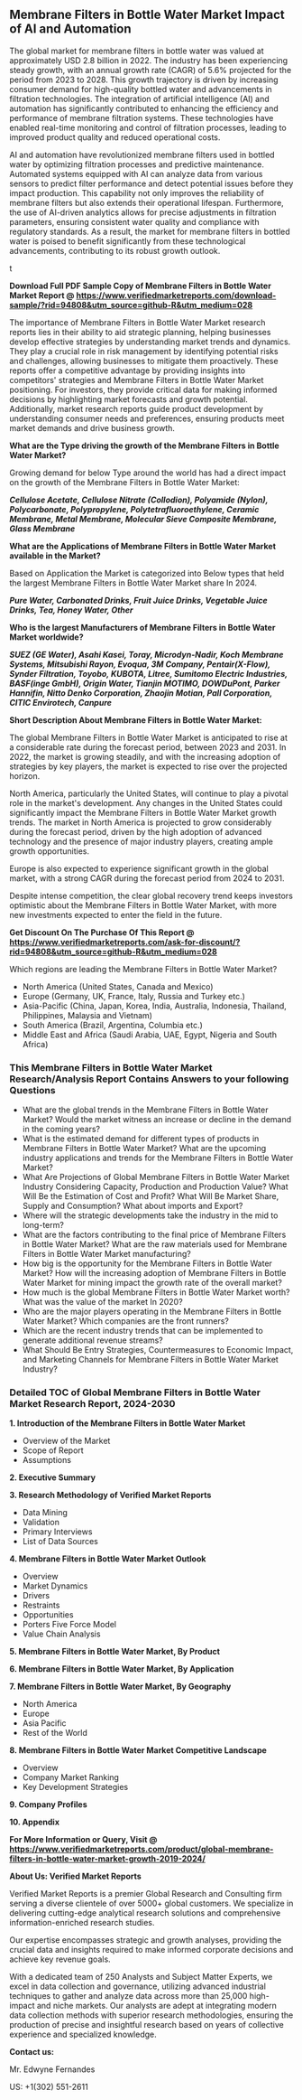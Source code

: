 <h2>Membrane Filters in Bottle Water Market Impact of AI and Automation</h2><p>The global market for membrane filters in bottle water was valued at approximately USD 2.8 billion in 2022. The industry has been experiencing steady growth, with an annual growth rate (CAGR) of 5.6% projected for the period from 2023 to 2028. This growth trajectory is driven by increasing consumer demand for high-quality bottled water and advancements in filtration technologies. The integration of artificial intelligence (AI) and automation has significantly contributed to enhancing the efficiency and performance of membrane filtration systems. These technologies have enabled real-time monitoring and control of filtration processes, leading to improved product quality and reduced operational costs.</p><p>AI and automation have revolutionized membrane filters used in bottled water by optimizing filtration processes and predictive maintenance. Automated systems equipped with AI can analyze data from various sensors to predict filter performance and detect potential issues before they impact production. This capability not only improves the reliability of membrane filters but also extends their operational lifespan. Furthermore, the use of AI-driven analytics allows for precise adjustments in filtration parameters, ensuring consistent water quality and compliance with regulatory standards. As a result, the market for membrane filters in bottled water is poised to benefit significantly from these technological advancements, contributing to its robust growth outlook.</p>t</p><p id="" class=""><strong>Download Full PDF Sample Copy of Membrane Filters in Bottle Water Market Report @ <a href="https://www.verifiedmarketreports.com/download-sample/?rid=94808&utm_source=github-R&utm_medium=028" target="_blank">https://www.verifiedmarketreports.com/download-sample/?rid=94808&utm_source=github-R&utm_medium=028</a></strong></p><p>The importance of&nbsp;Membrane Filters in Bottle Water Market research reports lies in their ability to aid strategic planning, helping businesses develop effective strategies by understanding market trends and dynamics. They play a crucial role in risk management by identifying potential risks and challenges, allowing businesses to mitigate them proactively. These reports offer a competitive advantage by providing insights into competitors' strategies and Membrane Filters in Bottle Water Market positioning. For investors, they provide critical data for making informed decisions by highlighting market forecasts and growth potential. Additionally, market research reports guide product development by understanding consumer needs and preferences, ensuring products meet market demands and drive business growth.</p><p><strong>What are the&nbsp;Type driving the growth of the Membrane Filters in Bottle Water Market?</strong></p><p id="" class="">Growing demand for below Type around the world has had a direct impact on the growth of the Membrane Filters in Bottle Water Market:</p><em><strong>Cellulose Acetate, Cellulose Nitrate (Collodion), Polyamide (Nylon), Polycarbonate, Polypropylene, Polytetrafluoroethylene, Ceramic Membrane, Metal Membrane, Molecular Sieve Composite Membrane, Glass Membrane</strong></em></p><strong>What are the&nbsp;Applications&nbsp;of Membrane Filters in Bottle Water Market available in the Market?</strong></p><p id="" class="">Based on Application the Market is categorized into Below types that held the largest Membrane Filters in Bottle Water Market share In 2024.</p><em><strong>Pure Water, Carbonated Drinks, Fruit Juice Drinks, Vegetable Juice Drinks, Tea, Honey Water, Other</strong></em></p><strong>Who is the largest Manufacturers of Membrane Filters in Bottle Water Market worldwide?</strong></p><p><em><strong>SUEZ (GE Water), Asahi Kasei, Toray, Microdyn-Nadir, Koch Membrane Systems, Mitsubishi Rayon, Evoqua, 3M Company, Pentair(X-Flow), Synder Filtration, Toyobo, KUBOTA, Litree, Sumitomo Electric Industries, BASF(inge GmbH), Origin Water, Tianjin MOTIMO, DOWDuPont, Parker Hannifin, Nitto Denko Corporation, Zhaojin Motian, Pall Corporation, CITIC Envirotech, Canpure</strong></em></p><p id="" class=""><strong>Short Description About Membrane Filters in Bottle Water Market:</strong></p><p>The global Membrane Filters in Bottle Water Market is anticipated to rise at a considerable rate during the forecast period, between 2023 and 2031. In 2022, the market is growing steadily, and with the increasing adoption of strategies by key players, the market is expected to rise over the projected horizon.</p><p>North America, particularly the United States, will continue to play a pivotal role in the market's development. Any changes in the United States could significantly impact the Membrane Filters in Bottle Water Market growth trends. The market in North America is projected to grow considerably during the forecast period, driven by the high adoption of advanced technology and the presence of major industry players, creating ample growth opportunities.</p><p>Europe is also expected to experience significant growth in the global market, with a strong CAGR during the forecast period from 2024 to 2031.</p><p>Despite intense competition, the clear global recovery trend keeps investors optimistic about the Membrane Filters in Bottle Water Market, with more new investments expected to enter the field in the future.</p><p id="" class=""><strong>Get Discount On The Purchase Of This Report @ <a href="https://www.verifiedmarketreports.com/ask-for-discount/?rid=94808&utm_source=github-R&utm_medium=028" target="_blank">https://www.verifiedmarketreports.com/ask-for-discount/?rid=94808&utm_source=github-R&utm_medium=028</a></strong></p>Which regions are leading the Membrane Filters in Bottle Water Market?</p><ul><li>North America (United States, Canada and Mexico)</li><li>Europe (Germany, UK, France, Italy, Russia and Turkey etc.)</li><li>Asia-Pacific (China, Japan, Korea, India, Australia, Indonesia, Thailand, Philippines, Malaysia and Vietnam)</li><li>South America (Brazil, Argentina, Columbia etc.)</li><li>Middle East and Africa (Saudi Arabia, UAE, Egypt, Nigeria and South Africa)</li></ul><h3 id="" class="">This Membrane Filters in Bottle Water Market Research/Analysis Report Contains Answers to your following Questions</h3><ul><li>What are the global trends in the Membrane Filters in Bottle Water Market? Would the market witness an increase or decline in the demand in the coming years?</li><li>What is the estimated demand for different types of products in Membrane Filters in Bottle Water Market? What are the upcoming industry applications and trends for the Membrane Filters in Bottle Water Market?</li><li>What Are Projections of Global Membrane Filters in Bottle Water Market Industry Considering Capacity, Production and Production Value? What Will Be the Estimation of Cost and Profit? What Will Be Market Share, Supply and Consumption? What about imports and Export?</li><li>Where will the strategic developments take the industry in the mid to long-term?</li><li>What are the factors contributing to the final price of Membrane Filters in Bottle Water Market? What are the raw materials used for Membrane Filters in Bottle Water Market manufacturing?</li><li>How big is the opportunity for the Membrane Filters in Bottle Water Market? How will the increasing adoption of Membrane Filters in Bottle Water Market for mining impact the growth rate of the overall market?</li><li>How much is the global Membrane Filters in Bottle Water Market worth? What was the value of the market In 2020?</li><li>Who are the major players operating in the Membrane Filters in Bottle Water Market? Which companies are the front runners?</li><li>Which are the recent industry trends that can be implemented to generate additional revenue streams?</li><li>What Should Be Entry Strategies, Countermeasures to Economic Impact, and Marketing Channels for Membrane Filters in Bottle Water Market Industry?</li></ul><h3 id="" class="">Detailed TOC of Global Membrane Filters in Bottle Water Market Research Report, 2024-2030</h3><p id="" class=""><strong>1. Introduction of the Membrane Filters in Bottle Water Market</strong></p><ul><li>Overview of the Market</li><li>Scope of Report</li><li>Assumptions</li></ul><p id="" class=""><strong>2. Executive Summary</strong></p><p id="" class=""><strong>3. Research Methodology of Verified Market Reports</strong></p><ul><li>Data Mining</li><li>Validation</li><li>Primary Interviews</li><li>List of Data Sources</li></ul><p id="" class=""><strong>4. Membrane Filters in Bottle Water Market Outlook</strong></p><ul><li>Overview</li><li>Market Dynamics</li><li>Drivers</li><li>Restraints</li><li>Opportunities</li><li>Porters Five Force Model</li><li>Value Chain Analysis</li></ul><p id="" class=""><strong>5. Membrane Filters in Bottle Water Market, By Product</strong></p><p id="" class=""><strong>6. Membrane Filters in Bottle Water Market, By Application</strong></p><p id="" class=""><strong>7. Membrane Filters in Bottle Water Market, By Geography</strong></p><ul><li>North America</li><li>Europe</li><li>Asia Pacific</li><li>Rest of the World</li></ul><p id="" class=""><strong>8. Membrane Filters in Bottle Water Market Competitive Landscape</strong></p><ul><li>Overview</li><li>Company Market Ranking</li><li>Key Development Strategies</li></ul><p id="" class=""><strong>9. Company Profiles</strong></p><p id="" class=""><strong>10. Appendix</strong></p><p id="" class=""><strong>For More Information or Query, Visit @ <a href="https://www.verifiedmarketreports.com/product/global-membrane-filters-in-bottle-water-market-growth-2019-2024/" target="_blank">https://www.verifiedmarketreports.com/product/global-membrane-filters-in-bottle-water-market-growth-2019-2024/</a></strong></p><p id="" class=""><strong>About Us: Verified Market Reports</strong></p><p id="" class="">Verified Market Reports is a premier Global Research and Consulting firm serving a diverse clientele of over 5000+ global customers. We specialize in delivering cutting-edge analytical research solutions and comprehensive information-enriched research studies.</p><p id="" class="">Our expertise encompasses strategic and growth analyses, providing the crucial data and insights required to make informed corporate decisions and achieve key revenue goals.</p><p id="" class="">With a dedicated team of 250 Analysts and Subject Matter Experts, we excel in data collection and governance, utilizing advanced industrial techniques to gather and analyze data across more than 25,000 high-impact and niche markets. Our analysts are adept at integrating modern data collection methods with superior research methodologies, ensuring the production of precise and insightful research based on years of collective experience and specialized knowledge.</p><p id="" class=""><strong>Contact us:</strong></p><p id="" class="">Mr. Edwyne Fernandes</p><p id="" class="">US: +1(302) 551-2611</p>